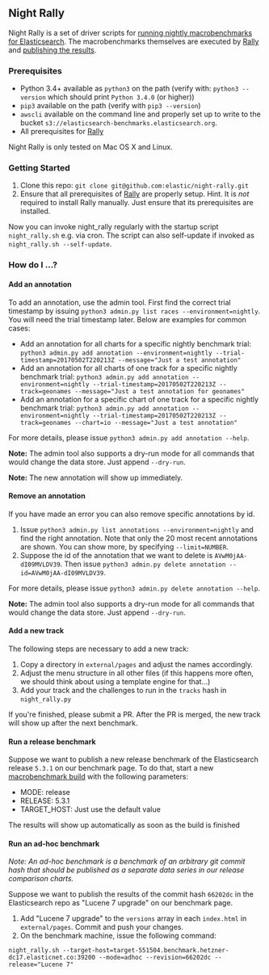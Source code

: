 ## Night Rally

Night Rally is a set of driver scripts for [running nightly macrobenchmarks for Elasticsearch](https://elasticsearch-ci.elastic.co/view/All/job/elastic+elasticsearch+master+macrobenchmark-periodic). The macrobenchmarks themselves are executed by [Rally](https://github.com/elastic/rally) and [publishing the results](https://elasticsearch-benchmarks.elastic.co/).

### Prerequisites

* Python 3.4+ available as `python3` on the path (verify with: `python3 --version` which should print `Python 3.4.0` (or higher))
* `pip3` available on the path (verify with `pip3 --version`)
* `awscli` available on the command line and properly set up to write to the bucket `s3://elasticsearch-benchmarks.elasticsearch.org`.
* All prerequisites for [Rally](https://github.com/elastic/rally)

Night Rally is only tested on Mac OS X and Linux.

### Getting Started

1. Clone this repo: `git clone git@github.com:elastic/night-rally.git`
2. Ensure that all prerequisites of [Rally](https://github.com/elastic/rally) are properly setup. Hint. It is *not* required to install Rally manually. Just ensure that its prerequisites are installed.

Now you can invoke night_rally regularly with the startup script `night_rally.sh` e.g. via cron. The script can also self-update if invoked as `night_rally.sh --self-update`. 


### How do I ...?

#### Add an annotation

To add an annotation, use the admin tool. First find the correct trial timestamp by issuing `python3 admin.py list races --environment=nightly`. You will need the trial timestamp later. Below are examples for common cases:
 
* Add an annotation for all charts for a specific nightly benchmark trial: `python3 admin.py add annotation --environment=nightly --trial-timestamp=20170502T220213Z --message="Just a test annotation"`
* Add an annotation for all charts of one track for a specific nightly benchmark trial: `python3 admin.py add annotation --environment=nightly --trial-timestamp=20170502T220213Z --track=geonames --message="Just a test annotation for geonames"`
* Add an annotation for a specific chart of one track for a specific nightly benchmark trial: `python3 admin.py add annotation --environment=nightly --trial-timestamp=20170502T220213Z --track=geonames --chart=io --message="Just a test annotation"`

For more details, please issue `python3 admin.py add annotation --help`.

**Note:** The admin tool also supports a dry-run mode for all commands that would change the data store. Just append `--dry-run`.

**Note:** The new annotation will show up immediately. 

#### Remove an annotation

If you have made an error you can also remove specific annotations by id.

1. Issue `python3 admin.py list annotations --environment=nightly` and find the right annotation. Note that only the 20 most recent annotations are shown. You can show more, by specifying `--limit=NUMBER`. 
2. Suppose the id of the annotation that we want to delete is `AVwM0jAA-dI09MVLDV39`. Then issue `python3 admin.py delete annotation --id=AVwM0jAA-dI09MVLDV39`.

For more details, please issue `python3 admin.py delete annotation --help`.

**Note:** The admin tool also supports a dry-run mode for all commands that would change the data store. Just append `--dry-run`.
 
#### Add a new track
 
The following steps are necessary to add a new track: 

1. Copy a directory in `external/pages` and adjust the names accordingly.
2. Adjust the menu structure in all other files (if this happens more often, we should think about using a template engine for that...)
3. Add your track and the challenges to run in the `tracks` hash in `night_rally.py`

If you're finished, please submit a PR. After the PR is merged, the new track will show up after the next benchmark.


#### Run a release benchmark

Suppose we want to publish a new release benchmark of the Elasticsearch release `5.3.1` on our benchmark page. To do that, start a new [macrobenchmark build](https://elasticsearch-ci.elastic.co/view/All/job/elastic+elasticsearch+master+macrobenchmark-periodic/) with the following parameters:

* MODE: release
* RELEASE: 5.3.1
* TARGET_HOST: Just use the default value

The results will show up automatically as soon as the build is finished

#### Run an ad-hoc benchmark

_Note: An ad-hoc benchmark is a benchmark of an arbitrary git commit hash that should be published as a separate data series in our release comparison charts._

Suppose we want to publish the results of the commit hash `66202dc` in the Elasticsearch repo as "Lucene 7 upgrade" on our benchmark page. 

1. Add "Lucene 7 upgrade" to the `versions` array in each `index.html` in `external/pages`. Commit and push your changes.
2. On the benchmark machine, issue the following command:

```
night_rally.sh --target-host=target-551504.benchmark.hetzner-dc17.elasticnet.co:39200 --mode=adhoc --revision=66202dc --release="Lucene 7"
```